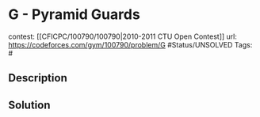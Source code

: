 # G - Pyramid Guards

contest: [[CFICPC/100790/100790|2010-2011 CTU Open Contest]]
url: https://codeforces.com/gym/100790/problem/G
#Status/UNSOLVED
Tags: #

## Description

## Solution

